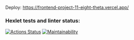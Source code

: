 Deploy: 
https://frontend-project-11-eight-theta.vercel.app/
### Hexlet tests and linter status:
[![Actions Status](https://github.com/prasolovsereja/frontend-project-11/actions/workflows/hexlet-check.yml/badge.svg)](https://github.com/prasolovsereja/frontend-project-11/actions)
[![Maintainability](https://api.codeclimate.com/v1/badges/62cd6cb903855fc3443d/maintainability)](https://codeclimate.com/github/prasolovsereja/frontend-project-111/maintainability)
